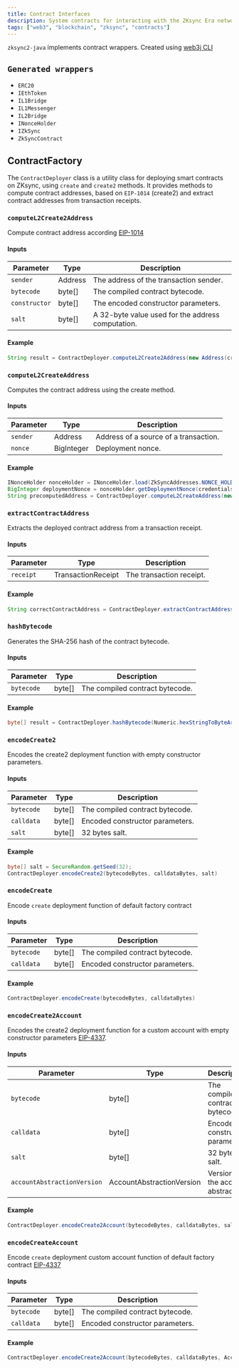```yaml
---
title: Contract Interfaces
description: System contracts for interacting with the ZKsync Era network
tags: ["web3", "blockchain", "zksync", "contracts"]
---
```



`zksync2-java` implements contract wrappers. Created using
[web3j CLI](https://docs.web3j.io/4.8.7/command_line_tools/#solidity-smart-contract-wrapper-generator)

## `Generated wrappers`

- `ERC20`
- `IEthToken`
- `IL1Bridge`
- `IL1Messenger`
- `IL2Bridge`
- `INonceHolder`
- `IZkSync`
- `ZkSyncContract`

## ContractFactory

The `ContractDeployer` class is a utility class for deploying smart contracts on ZKsync,
using `create` and `create2` methods.
It provides methods to compute contract addresses,
based on `EIP-1014` (create2) and extract contract addresses from transaction receipts.

### `computeL2Create2Address`

Compute contract address according [EIP-1014](https://eips.ethereum.org/EIPS/eip-1014)

#### Inputs

| Parameter     | Type        | Description                                                 |
|---------------| ----------- | ----------------------------------------------------------- |
| `sender`      | Address       | The address of the transaction sender.|
| `bytecode`    | byte[]      | The compiled contract bytecode.|
| `constructor` | byte[] | The encoded constructor parameters.|
| `salt`        | byte[] | A 32-byte value used for the address computation.|

#### Example

```java
String result = ContractDeployer.computeL2Create2Address(new Address(credentials.getAddress()), Numeric.hexStringToByteArray(CounterContract.BINARY), new byte[]{}, salt).getValue();
```

### `computeL2CreateAddress`

Computes the contract address using the create method.

#### Inputs

| Parameter     | Type    | Description                                                 |
|---------------|---------| ----------------------------------------------------------- |
| `sender`      | Address | Address of a source of a transaction.|
| `nonce`       | BigInteger  | Deployment nonce.|

#### Example

```java
INonceHolder nonceHolder = INonceHolder.load(ZkSyncAddresses.NONCE_HOLDER_ADDRESS, zksync, new ReadonlyTransactionManager(zksync, credentials.getAddress()), new DefaultGasProvider());
BigInteger deploymentNonce = nonceHolder.getDeploymentNonce(credentials.getAddress()).send();
String precomputedAddress = ContractDeployer.computeL2CreateAddress(new Address(credentials.getAddress()), deploymentNonce).getValue();
```

### `extractContractAddress`

Extracts the deployed contract address from a transaction receipt.

#### Inputs

| Parameter     | Type    | Description              |
|---------------|---------|--------------------------|
| `receipt`      | TransactionReceipt | The transaction receipt. |

#### Example

```java
String correctContractAddress = ContractDeployer.extractContractAddress(response).getValue();
```

### `hashBytecode`

Generates the SHA-256 hash of the contract bytecode.

#### Inputs

| Parameter  | Type    | Description              |
|------------|---------|--------------------------|
| `bytecode` | byte[] | The compiled contract bytecode. |

#### Example

```java
byte[] result = ContractDeployer.hashBytecode(Numeric.hexStringToByteArray(CounterContract.BINARY));
```

### `encodeCreate2`

Encodes the create2 deployment function with empty constructor parameters.
#### Inputs

| Parameter  | Type    | Description                     |
|------------|---------|---------------------------------|
| `bytecode` | byte[] | The compiled contract bytecode. |
| `calldata` | byte[] | Encoded constructor parameters. |
| `salt`     | byte[] | 32 bytes salt.                  |

#### Example

```java
byte[] salt = SecureRandom.getSeed(32);
ContractDeployer.encodeCreate2(bytecodeBytes, calldataBytes, salt)
```

### `encodeCreate`

Encode `create` deployment function of default factory contract

#### Inputs

| Parameter  | Type    | Description                     |
|------------|---------|---------------------------------|
| `bytecode` | byte[] | The compiled contract bytecode. |
| `calldata` | byte[] | Encoded constructor parameters. |

#### Example

```java
ContractDeployer.encodeCreate(bytecodeBytes, calldataBytes)
```

### `encodeCreate2Account`

Encodes the create2 deployment function for a custom account with empty constructor parameters [EIP-4337](https://eips.ethereum.org/EIPS/eip-4337).

#### Inputs

| Parameter  | Type    | Description                         |
|------------|---------|-------------------------------------|
| `bytecode` | byte[] | The compiled contract bytecode.     |
| `calldata` | byte[] | Encoded constructor parameters.     |
| `salt`     | byte[] | 32 bytes salt.                      |
| `accountAbstractionVersion` | AccountAbstractionVersion | Version of the account abstraction. |

#### Example

```java
ContractDeployer.encodeCreate2Account(bytecodeBytes, calldataBytes, salt, AccountAbstractionVersion.Version1)
```

### `encodeCreateAccount`

Encode `create` deployment custom account function of default factory contract [EIP-4337](https://eips.ethereum.org/EIPS/eip-4337)

#### Inputs

| Parameter  | Type    | Description                         |
|------------|---------|-------------------------------------|
| `bytecode` | byte[] | The compiled contract bytecode.     |
| `calldata` | byte[] | Encoded constructor parameters.     |

#### Example

```java
ContractDeployer.encodeCreate2Account(bytecodeBytes, calldataBytes, AccountAbstractionVersion.Version1)
```
